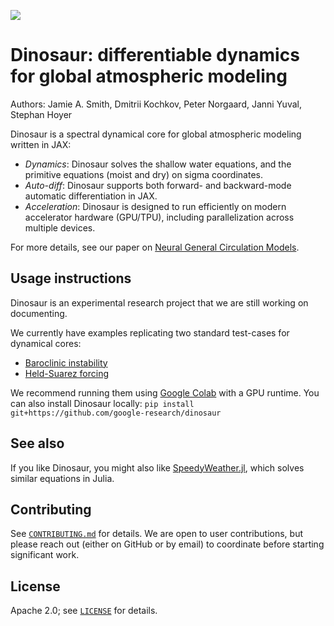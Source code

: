 ![](./dinosaur-logo.png)

# Dinosaur: differentiable dynamics for global atmospheric modeling

Authors: Jamie A. Smith, Dmitrii Kochkov, Peter Norgaard, Janni Yuval, Stephan Hoyer

Dinosaur is a spectral dynamical core for global atmospheric modeling written in
JAX:

- *Dynamics*: Dinosaur solves the shallow water equations, and the primitive equations (moist and dry) on sigma coordinates.
- *Auto-diff*: Dinosaur supports both forward- and backward-mode automatic differentiation in JAX.
- *Acceleration*: Dinosaur is designed to run efficiently on modern accelerator
hardware (GPU/TPU), including parallelization across multiple devices.

For more details, see our paper on [Neural General Circulation Models](https://arxiv.org/abs/2311.07222).

## Usage instructions

Dinosaur is an experimental research project that we are still working on
documenting.

We currently have examples replicating two standard test-cases for dynamical cores:

- [Baroclinic instability](https://nbviewer.org/github/google-research/dinosaur/blob/main/notebooks/baroclinic_instability.ipynb)
- [Held-Suarez forcing](https://nbviewer.org/github/google-research/dinosaur/blob/main/notebooks/held_suarez.ipynb)

We recommend running them using [Google Colab](https://colab.research.google.com/) with a GPU runtime.
You can also install Dinosaur locally: `pip install git+https://github.com/google-research/dinosaur`

## See also

If you like Dinosaur, you might also like
[SpeedyWeather.jl](https://github.com/SpeedyWeather/SpeedyWeather.jl), which
solves similar equations in Julia.

## Contributing

See [`CONTRIBUTING.md`](CONTRIBUTING.md) for details. We are open to user
contributions, but please reach out (either on GitHub or by email) to coordinate
before starting significant work.

## License

Apache 2.0; see [`LICENSE`](LICENSE) for details.
